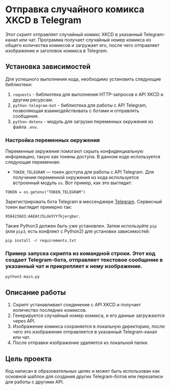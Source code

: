 # Отправка случайного комикса XKCD в Telegram

Этот скрипт отправляет случайный комикс XKCD в указанный Telegram-канал или чат. 
Программа получает случайный номер комикса из общего количества комиксов и загружает его, после чего отправляет изображение и заголовок комикса в Telegram.

## Установка зависимостей

Для успешного выполнения кода, необходимо установить следующие библиотеки:

1. `requests` - библиотека для выполнения HTTP-запросов к API XKCD и другим ресурсам.
2. `python-telegram-bot` - библиотека для работы с API Telegram, позволяющая взаимодействовать с ботами и отправлять сообщения.
3. `python-dotenv` - модуль для загрузки переменных окружения из файла `.env`.


### Настройка переменных окружения
Переменные окружения помогают скрыть конфиденциальную информацию, такую как токены доступа. В данном коде используется следующая переменная:
- `TOKEN_TELEGRAM` — токен доступа для работы с API Telegram.
Для получения переменной окружения из кода используется встроенный модуль `os`. Вот пример, как это выглядит:
```
TOKEN = os.getenv("TOKEN_TELEGRAM")
```
Зарегистрировать бота Telegram в мессенджере [Telegram](https://telegram.me/BotFather).
Сервисный токен выглядит примерно так:
```
958423683:AAEAtJ5Lde5YYfkjergber.
```
Также Python3 должен быть уже установлен. Затем используйте `pip` (или `pip3`, есть конфликт с Python2) для установки зависимостей:
```
pip install -r requirements.txt
```
### Пример запуска скрипта из командной строки. Этот код создает Telegram-бота, отправляет текстовое сообщение в указанный чат и прикрепляет к нему изображение.
```
python3 main.py 
```
## Описание работы

1. Скрипт устанавливает соединение с API XKCD и получает количество последних комиксов.
2. Генерируется случайный номер комикса, и его данные загружаются через API.
3. Изображение комикса сохраняется в локальную директорию, после чего это изображение отправляется в указанный Telegram-канал или чат.
4. После отправки изображение удаляется из локальной папки.

## Цель проекта

Код написан в образовательных целях и может быть использован как основной шаблон для создания других Telegram-ботов или перезаписи для работы с другими API.